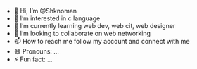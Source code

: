 - 👋 Hi, I’m @Shknoman
- 👀 I’m interested in c language 
- 🌱 I’m currently learning web dev, web cit, web designer 
- 💞️ I’m looking to collaborate on web networking 
- 📫 How to reach me follow my account and connect with me 
- 😄 Pronouns: ...
- ⚡ Fun fact: ...

<!---
Shknoman/Shknoman is a ✨ special ✨ repository because its `README.md` (this file) appears on your GitHub profile.
You can click the Preview link to take a look at your changes.
--->

